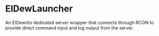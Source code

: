 # ElDewLauncher

An ElDewrito dedicated server wrapper that connects through RCON to provide direct command input and log output from the server.
